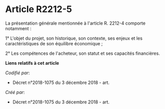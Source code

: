 # Article R2212-5

La présentation générale mentionnée à l'article R. 2212-4 comporte notamment :

1° L'objet du projet, son historique, son contexte, ses enjeux et les caractéristiques de son équilibre économique ;

2° Les compétences de l'acheteur, son statut et ses capacités financières.

**Liens relatifs à cet article**

_Codifié par_:

  - Décret n°2018-1075 du 3 décembre 2018 - art.

_Créé par_:

  - Décret n°2018-1075 du 3 décembre 2018 - art.
